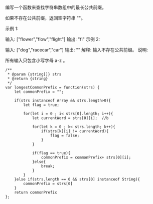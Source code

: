编写一个函数来查找字符串数组中的最长公共前缀。

如果不存在公共前缀，返回空字符串 ""。

示例 1:

输入: ["flower","flow","flight"]
输出: "fl"
示例 2:

输入: ["dog","racecar","car"]
输出: ""
解释: 输入不存在公共前缀。
说明:

所有输入只包含小写字母 a-z 。

```
/**
 * @param {string[]} strs
 * @return {string}
 */
var longestCommonPrefix = function(strs) {
    let commonPrefix = "";

    if(strs instanceof Array && strs.length>0){
        let flag = true;
    
        for(let i = 0 ; i< strs[0].length; i++){
            let currentWord = strs[0][i];  //b
    
            for(let k = 0 ; k< strs.length; k++){
                if(strs[k][i] != currentWord){
                    flag = false;
                }
            }
    
            if(flag == true){
                commonPrefix = commonPrefix+ strs[0][i];
            }else{
                break;
            }   
        }
    }else if(strs.length == 0 && strs[0] instanceof String){
        commonPrefix = strs[0]
    }
    return commonPrefix
};
```
